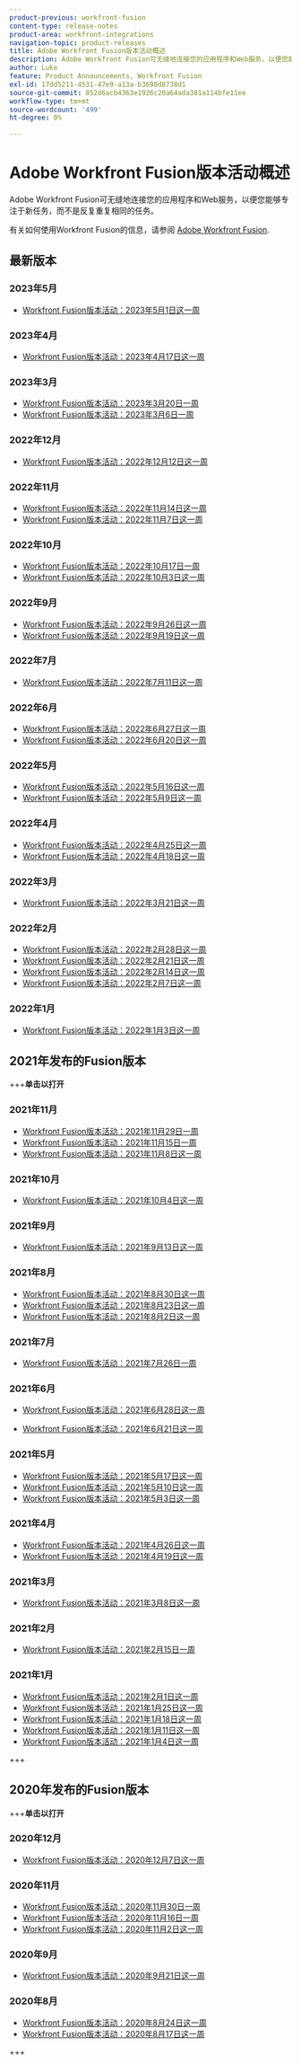 ```yaml
---
product-previous: workfront-fusion
content-type: release-notes
product-area: workfront-integrations
navigation-topic: product-releases
title: Adobe Workfront Fusion版本活动概述
description: Adobe Workfront Fusion可无缝地连接您的应用程序和Web服务，以便您能够专注于新任务，而不是反复重复相同的任务。
author: Luke
feature: Product Announcements, Workfront Fusion
exl-id: 17dd5211-4531-47e9-a13a-b3698d8738d1
source-git-commit: 852d6acb4363e1926c20a64ada381a114bfe11ee
workflow-type: tm+mt
source-wordcount: '499'
ht-degree: 0%

---
```


# Adobe Workfront Fusion版本活动概述

Adobe Workfront Fusion可无缝地连接您的应用程序和Web服务，以便您能够专注于新任务，而不是反复重复相同的任务。

有关如何使用Workfront Fusion的信息，请参阅 [Adobe Workfront Fusion](../../../workfront-fusion/workfront-fusion-2.md).

## 最新版本

### 2023年5月

* [Workfront Fusion版本活动：2023年5月1日这一周](../../../product-announcements/product-releases/fusion-release-activity/fusion-2023-5-2.md)

### 2023年4月

* [Workfront Fusion版本活动：2023年4月17日这一周](../../../product-announcements/product-releases/fusion-release-activity/fusion-2023-4-20.md)

### 2023年3月

* [Workfront Fusion版本活动：2023年3月20日一周](../../../product-announcements/product-releases/fusion-release-activity/fusion-2023-3-21.md)
* [Workfront Fusion版本活动：2023年3月6日一周](../../../product-announcements/product-releases/fusion-release-activity/fusion-2023-3-6.md)

### 2022年12月

* [Workfront Fusion版本活动：2022年12月12日这一周](../../../product-announcements/product-releases/fusion-release-activity/fusion-dec-12-22.md)

### 2022年11月

* [Workfront Fusion版本活动：2022年11月14日这一周](../../../product-announcements/product-releases/fusion-release-activity/fusion-nov-14-22.md)
* [Workfront Fusion版本活动：2022年11月7日这一周](../../../product-announcements/product-releases/fusion-release-activity/fusion-nov-9-22.md)

### 2022年10月

* [Workfront Fusion版本活动：2022年10月17日一周](../../../product-announcements/product-releases/fusion-release-activity/fusion-oct-17-22.md)
* [Workfront Fusion版本活动：2022年10月3日这一周](../../../product-announcements/product-releases/fusion-release-activity/fusion-oct-3-22.md)

### 2022年9月

* [Workfront Fusion版本活动：2022年9月26日这一周](../../../product-announcements/product-releases/fusion-release-activity/fusion-sept-26-22.md)
* [Workfront Fusion版本活动：2022年9月19日这一周](../../../product-announcements/product-releases/fusion-release-activity/fusion-sept-19-22.md)

### 2022年7月

* [Workfront Fusion版本活动：2022年7月11日这一周](../../../product-announcements/product-releases/fusion-release-activity/fusion-july-11-22.md)


### 2022年6月

* [Workfront Fusion版本活动：2022年6月27日这一周](../../../product-announcements/product-releases/fusion-release-activity/fusion-jun-27-22.md)
* [Workfront Fusion版本活动：2022年6月20日这一周](../../../product-announcements/product-releases/fusion-release-activity/fusion-jun-20-22.md)


### 2022年5月

* [Workfront Fusion版本活动：2022年5月16日这一周](../../../product-announcements/product-releases/fusion-release-activity/fusion-may-16-22.md)
* [Workfront Fusion版本活动：2022年5月9日这一周](../../../product-announcements/product-releases/fusion-release-activity/fusion-may-9-22.md)


### 2022年4月

* [Workfront Fusion版本活动：2022年4月25日这一周](../../../product-announcements/product-releases/fusion-release-activity/fusion-apr-25-22.md)
* [Workfront Fusion版本活动：2022年4月18日这一周](../../../product-announcements/product-releases/fusion-release-activity/fusion-apr-18-22.md)

### 2022年3月

* [Workfront Fusion版本活动：2022年3月21日这一周](../../../product-announcements/product-releases/fusion-release-activity/fusion-mar-21-22.md)

### 2022年2月

* [Workfront Fusion版本活动：2022年2月28日这一周](../../../product-announcements/product-releases/fusion-release-activity/fusion-feb-28-22.md)
* [Workfront Fusion版本活动：2022年2月21日这一周](../../../product-announcements/product-releases/fusion-release-activity/fusion-feb-21-22.md)
* [Workfront Fusion版本活动：2022年2月14日这一周](../../../product-announcements/product-releases/fusion-release-activity/fusion-feb-14-22.md)
* [Workfront Fusion版本活动：2022年2月7日这一周](../../../product-announcements/product-releases/fusion-release-activity/fusion-feb-7-21.md)

### 2022年1月

* [Workfront Fusion版本活动：2022年1月3日这一周](../../../product-announcements/product-releases/fusion-release-activity/fusion-jan-3-22.md)

## 2021年发布的Fusion版本

+++**单击以打开**

### 2021年11月

* [Workfront Fusion版本活动：2021年11月29日一周](../../../product-announcements/product-releases/fusion-release-activity/fusion-nov-29-21.md)
* [Workfront Fusion版本活动：2021年11月15日一周](../../../product-announcements/product-releases/fusion-release-activity/fusion-nov-15-21.md)
* [Workfront Fusion版本活动：2021年11月8日这一周](../../../product-announcements/product-releases/fusion-release-activity/fusion-nov-8-21.md)

### 2021年10月

* [Workfront Fusion版本活动：2021年10月4日这一周](../../../product-announcements/product-releases/fusion-release-activity/fusion-oct-4-21.md)

### 2021年9月

* [Workfront Fusion版本活动：2021年9月13日这一周](../../../product-announcements/product-releases/fusion-release-activity/fusion-sept-13-21.md)

### 2021年8月

* [Workfront Fusion版本活动：2021年8月30日这一周](../../../product-announcements/product-releases/fusion-release-activity/fusion-aug-30-21.md)
* [Workfront Fusion版本活动：2021年8月23日这一周](../../../product-announcements/product-releases/fusion-release-activity/fusion-aug-23-21.md)
* [Workfront Fusion版本活动：2021年8月2日这一周](../../../product-announcements/product-releases/fusion-release-activity/fusion-aug-2.md)

### 2021年7月

* [Workfront Fusion版本活动：2021年7月26日一周](../../../product-announcements/product-releases/fusion-release-activity/fusion-jul-26.md)

### 2021年6月

* [Workfront Fusion版本活动：2021年6月28日这一周](../../../product-announcements/product-releases/fusion-release-activity/fusion-jun-28.md)

* [Workfront Fusion版本活动：2021年6月21日这一周](../../../product-announcements/product-releases/fusion-release-activity/fusion-jun-21.md)

### 2021年5月

* [Workfront Fusion版本活动：2021年5月17日这一周](../../../product-announcements/product-releases/fusion-release-activity/fusion-may-17.md)
* [Workfront Fusion版本活动：2021年5月10日这一周](../../../product-announcements/product-releases/fusion-release-activity/fusion-may-10.md)
* [Workfront Fusion版本活动：2021年5月3日这一周](../../../product-announcements/product-releases/fusion-release-activity/fusion-may-3.md)

### 2021年4月

* [Workfront Fusion版本活动：2021年4月26日这一周](../../../product-announcements/product-releases/fusion-release-activity/fusion-apr-26.md)
* [Workfront Fusion版本活动：2021年4月19日这一周](../../../product-announcements/product-releases/fusion-release-activity/fusion-apr-19.md)
   <!--* [Workfront Fusion release activity: Week of April 12, 2021](../../../product-announcements/product-releases/fusion-release-activity/fusion-apr-12.md)-->

### 2021年3月

* [Workfront Fusion版本活动：2021年3月8日这一周](../../../product-announcements/product-releases/fusion-release-activity/fusion-mar-8.md)

### 2021年2月

* [Workfront Fusion版本活动：2021年2月15日一周](../../../product-announcements/product-releases/fusion-release-activity/fusion-feb-15.md)

### 2021年1月

* [Workfront Fusion版本活动：2021年2月1日这一周](../../../product-announcements/product-releases/fusion-release-activity/fusion-feb-1.md)
* [Workfront Fusion版本活动：2021年1月25日这一周](../../../product-announcements/product-releases/fusion-release-activity/fusion-jan-25.md)
* [Workfront Fusion版本活动：2021年1月18日这一周](../../../product-announcements/product-releases/fusion-release-activity/fusion-jan-18.md)
* [Workfront Fusion版本活动：2021年1月11日这一周](../../../product-announcements/product-releases/fusion-release-activity/fusion-jan-11.md)
* [Workfront Fusion版本活动：2021年1月4日这一周](../../../product-announcements/product-releases/fusion-release-activity/fusion-jan-4.md)

+++

## 2020年发布的Fusion版本

+++**单击以打开**

### 2020年12月

* [Workfront Fusion版本活动：2020年12月7日这一周](../../../product-announcements/product-releases/fusion-release-activity/fusion-release-archive/fusion-release-archive-2020/fusion-dec-7.md)

### 2020年11月

* [Workfront Fusion版本活动：2020年11月30日一周](../../../product-announcements/product-releases/fusion-release-activity/fusion-release-archive/fusion-release-archive-2020/fusion-nov-30.md)
* [Workfront Fusion版本活动：2020年11月16日一周](../../../product-announcements/product-releases/fusion-release-activity/fusion-release-archive/fusion-release-archive-2020/fusion-nov-16.md)
* [Workfront Fusion版本活动：2020年11月2日这一周](../../../product-announcements/product-releases/fusion-release-activity/fusion-release-archive/fusion-release-archive-2020/fusion-nov-2.md)

### 2020年9月

* [Workfront Fusion版本活动：2020年9月21日这一周](../../../product-announcements/product-releases/fusion-release-activity/fusion-release-archive/fusion-release-archive-2020/fusion-sept-21.md)

### 2020年8月

* [Workfront Fusion版本活动：2020年8月24日这一周](../../../product-announcements/product-releases/fusion-release-activity/fusion-release-archive/fusion-release-archive-2020/fusion-aug-24.md)
* [Workfront Fusion版本活动：2020年8月17日这一周](../../../product-announcements/product-releases/fusion-release-activity/fusion-release-archive/fusion-release-archive-2020/fusion-aug-17.md)

+++
